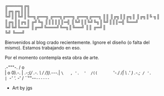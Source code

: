 ╔════╗╔╗                           
║╔╗╔╗║║║                           
╚╝║║╚╝║╚═╗╔══╗    ╔══╗╔══╗ ╔══╗╔══╗
  ║║  ║╔╗║║╔╗║    ║╔╗║╚ ╗║ ║╔╗║║╔╗║
 ╔╝╚╗ ║║║║║║═╣    ║╚╝║║╚╝╚╗║╚╝║║║═╣
 ╚══╝ ╚╝╚╝╚══╝    ║╔═╝╚═══╝╚═╗║╚══╝
                  ║║       ╔═╝║    
                  ╚╝       ╚══╝    
  
Bienvenidos al blog crado recientemente. Ignore el diseño (o falta del mismo). Estamos trabajando en eso.

Por el momento contempla esta obra de arte.

  .-"""-.
 /      o\
|    o   0).-.
|       .-;(_/     .-.
 \     /  /)).---._|  `\   ,
  '.  '  /((       `'-./ _/|
    \  .'  )        .-.;`  /
     '.             |  `\-'
       '._        -'    /
          ``""--`------` 


- Art by jgs
